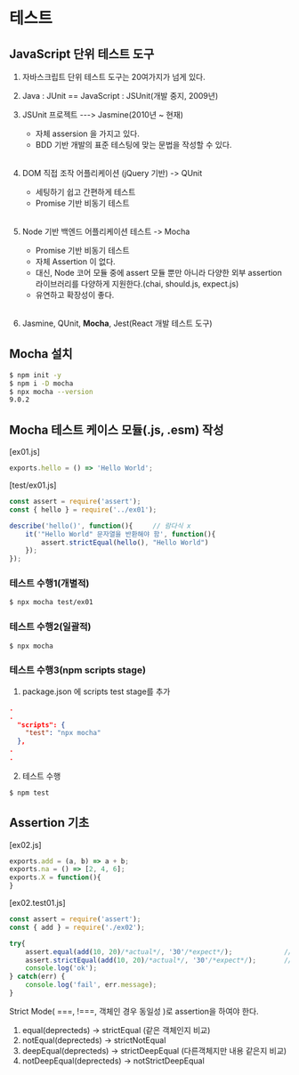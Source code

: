 # 테스트

## JavaScript 단위 테스트 도구
1. 자바스크립트 단위 테스트 도구는 20여가지가 넘게 있다.

2. Java : JUnit == JavaScript : JSUnit(개발 중지, 2009년)

3. JSUnit 프로젝트 ---> Jasmine(2010년 ~ 현재)
   - 자체 assersion 을 가지고 있다.
   - BDD 기반 개발의 표준 테스팅에 맞는 문법을 작성할 수 있다.<br/><br/>

4. DOM 직접 조작 어플리케이션 (jQuery 기반) -> QUnit
   - 세팅하기 쉽고 간편하게 테스트
   - Promise 기반 비동기 테스트<br/><br/>

5. Node 기반 백엔드 어플리케이션 테스트 -> Mocha
   - Promise 기반 비동기 테스트
   - 자체 Assertion 이 없다.
   - 대신, Node 코어 모듈 중에 assert 모듈 뿐만 아니라 다양한 외부 assertion 라이브러리를 다양하게 지원한다.(chai, should.js, expect.js)
   - 유연하고 확장성이 좋다.<br/><br/>

6. Jasmine, QUnit, **Mocha**, Jest(React 개발 테스트 도구)

## Mocha 설치
```bash
$ npm init -y
$ npm i -D mocha
$ npx mocha --version
9.0.2
```

## Mocha 테스트 케이스 모듈(.js, .esm) 작성
[ex01.js]
```javascript
exports.hello = () => 'Hello World';
```

[test/ex01.js]
```javascript
const assert = require('assert');
const { hello } = require('../ex01');

describe('hello()', function(){     // 람다식 x
    it('"Hello World" 문자열을 반환해야 함', function(){
        assert.strictEqual(hello(), "Hello World")
    });
});
```

### 테스트 수행1(개별적)
```bash
$ npx mocha test/ex01
```
### 테스트 수행2(일괄적)
```bash
$ npx mocha
```

### 테스트 수행3(npm scripts stage)
1. package.json 에 scripts test stage를 추가
```json
.
.
  "scripts": {
    "test": "npx mocha"
  },
.
.
```
2. 테스트 수행
```bash
$ npm test
```
## Assertion 기초
[ex02.js]
```javascript
exports.add = (a, b) => a + b;
exports.na = () => [2, 4, 6];
exports.X = function(){    
}
```

[ex02.test01.js]
```javascript
const assert = require('assert');
const { add } = require('./ex02');

try{
    assert.equal(add(10, 20)/*actual*/, '30'/*expect*/);             // ==
    assert.strictEqual(add(10, 20)/*actual*/, '30'/*expect*/);       // ===
    console.log('ok');
} catch(err) {
    console.log('fail', err.message);
}
```
Strict Mode( ===, !===, 객체인 경우 동일성 )로 assertion을 하여야 한다.
1. equal(deprecteds) -> strictEqual   (같은 객체인지 비교)
2. notEqual(deprecteds) -> strictNotEqual
3. deepEqual(deprecteds) -> strictDeepEqual  (다른객체지만 내용 같은지 비교)
4. notDeepEqual(deprecteds) -> notStrictDeepEqual
